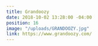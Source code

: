 ```yaml
---
title: Grandoozy
date: 2018-10-02 13:28:00 -04:00
position: 16
image: "/uploads/GRANDOOZY.jpg"
link: https://www.grandoozy.com/
---
```


